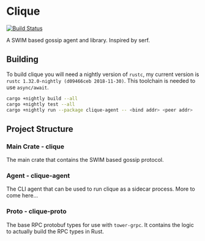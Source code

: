 # Clique

[![Build Status](https://travis-ci.org/LucioFranco/clique.svg?branch=master)](https://travis-ci.org/LucioFranco/clique)

A SWIM based gossip agent and library. Inspired by serf.

## Building

To build clique you will need a nightly version of `rustc`, my current version is `rustc 1.32.0-nightly (d09466ceb 2018-11-30)`. This toolchain is needed to use `async/await`.

``` bash
cargo +nightly build --all
cargo +nightly test --all
cargo +nightly run --package clique-agent -- <bind addr> <peer addr>
```

## Project Structure

### Main Crate - clique

The main crate that contains the SWIM based gossip protocol.

### Agent - clique-agent

The CLI agent that can be used to run clique as a sidecar process. More to come here...

### Proto - clique-proto

The base RPC protobuf types for use with `tower-grpc`. It contains the logic to actually build the RPC types in Rust.